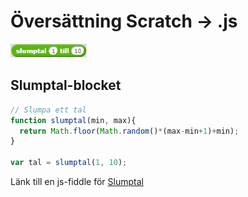 # Översättning Scratch -> .js #


![Slumptal](/assets/img/random_block.png)
## Slumptal-blocket ##
```javascript
// Slumpa ett tal  
function slumptal(min, max){  
  return Math.floor(Math.random()*(max-min+1)+min);  
}  

var tal = slumptal(1, 10);
```
Länk till en js-fiddle för [Slumptal](https://jsfiddle.net/oghvkbt1/)

